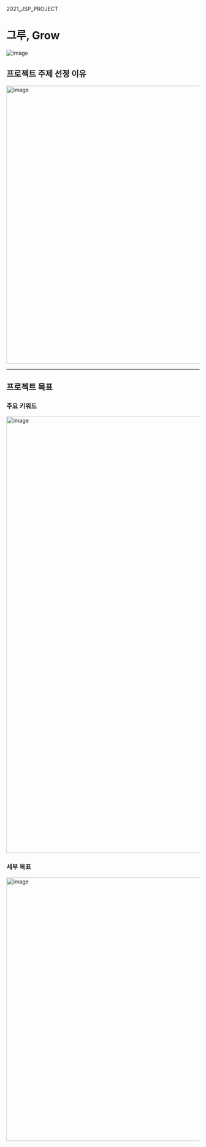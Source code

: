 2021_JSP_PROJECT

# 그루, Grow
![image](https://github.com/l0u0h0/jsp_Team_project/assets/72871841/150af4cc-d56c-4bb5-b20a-3c581ff2dc12)




## 프로젝트 주제 선정 이유
<img width="724" alt="image" src="https://github.com/l0u0h0/jsp_Team_project/assets/72871841/bbd8136f-a8d0-442b-8969-4811a29162dd">

---

## 프로젝트 목표
### 주요 키워드
<img width="1137" alt="image" src="https://github.com/l0u0h0/jsp_Team_project/assets/72871841/8243954d-357a-4d00-bdd4-da543181c254">

### 세부 목표
<img width="686" alt="image" src="https://github.com/l0u0h0/jsp_Team_project/assets/72871841/ad50d952-8cdc-4e7e-8b81-d749dedf928b">


